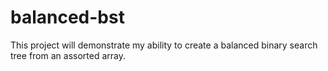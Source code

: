 # balanced-bst 

This project will demonstrate my ability to create a balanced binary search tree from an assorted array.